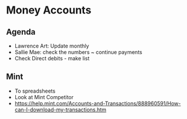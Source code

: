 # Money Accounts

## Agenda

* Lawrence Art: Update monthly
* Sallie Mae: check the numbers ~ continue payments
* Check Direct debits - make list


## Mint

* To spreadsheets
* Look at Mint Competitor
* https://help.mint.com/Accounts-and-Transactions/888960591/How-can-I-download-my-transactions.htm


